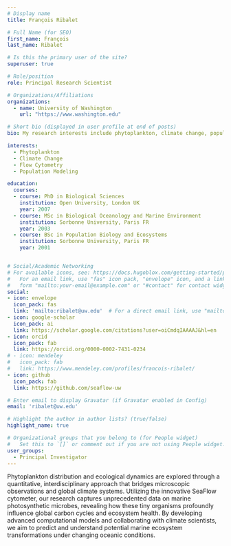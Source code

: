 ```yaml
---
# Display name
title: François Ribalet

# Full Name (for SEO)
first_name: François
last_name: Ribalet

# Is this the primary user of the site?
superuser: true

# Role/position
role: Principal Research Scientist

# Organizations/Affiliations
organizations:
  - name: University of Washington
    url: "https://www.washington.edu"

# Short bio (displayed in user profile at end of posts)
bio: My research interests include phytoplankton, climate change, population modeling and flow cytometry.

interests:
  - Phytoplankton
  - Climate Change
  - Flow Cytometry
  - Population Modeling

education:
  courses:
  - course: PhD in Biological Sciences
    institution: Open University, London UK
    year: 2007
  - course: MSc in Biological Oceanology and Marine Environment 
    institution: Sorbonne University, Paris FR
    year: 2003
  - course: BSc in Population Biology and Ecosystems
    institution: Sorbonne University, Paris FR
    year: 2001


# Social/Academic Networking
# For available icons, see: https://docs.hugoblox.com/getting-started/page-builder/#icons
#   For an email link, use "fas" icon pack, "envelope" icon, and a link in the
#   form "mailto:your-email@example.com" or "#contact" for contact widget.
social:
- icon: envelope
  icon_pack: fas
  link: 'mailto:ribalet@uw.edu'  # For a direct email link, use "mailto:test@example.org".
- icon: google-scholar
  icon_pack: ai
  link: https://scholar.google.com/citations?user=oiCmdqIAAAAJ&hl=en
- icon: orcid
  icon_pack: fab
  link: https://orcid.org/0000-0002-7431-0234
# - icon: mendeley
#   icon_pack: fab
#   link: https://www.mendeley.com/profiles/francois-ribalet/  
- icon: github
  icon_pack: fab
  link: https://github.com/seaflow-uw  

# Enter email to display Gravatar (if Gravatar enabled in Config)
email: 'ribalet@uw.edu'

# Highlight the author in author lists? (true/false)
highlight_name: true

# Organizational groups that you belong to (for People widget)
#   Set this to `[]` or comment out if you are not using People widget.
user_groups:
  - Principal Investigator
---
```


Phytoplankton distribution and ecological dynamics are explored through a quantitative, interdisciplinary approach that bridges microscopic observations and global climate systems. Utilizing the innovative SeaFlow cytometer, our research captures unprecedented data on marine photosynthetic microbes, revealing how these tiny organisms profoundly influence global carbon cycles and ecosystem health. By developing advanced computational models and collaborating with climate scientists, we aim to predict and understand potential marine ecosystem transformations under changing oceanic conditions.
